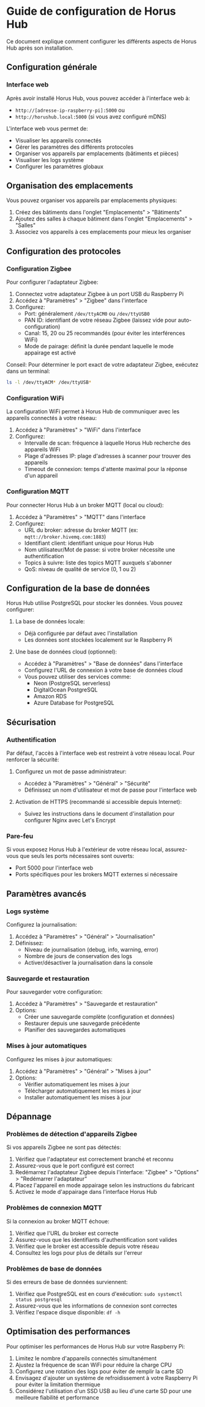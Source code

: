 # Guide de configuration de Horus Hub

Ce document explique comment configurer les différents aspects de Horus Hub après son installation.

## Configuration générale

### Interface web

Après avoir installé Horus Hub, vous pouvez accéder à l'interface web à:
- `http://[adresse-ip-raspberry-pi]:5000` ou 
- `http://horushub.local:5000` (si vous avez configuré mDNS)

L'interface web vous permet de:
- Visualiser les appareils connectés
- Gérer les paramètres des différents protocoles
- Organiser vos appareils par emplacements (bâtiments et pièces)
- Visualiser les logs système
- Configurer les paramètres globaux

## Organisation des emplacements

Vous pouvez organiser vos appareils par emplacements physiques:

1. Créez des bâtiments dans l'onglet "Emplacements" > "Bâtiments"
2. Ajoutez des salles à chaque bâtiment dans l'onglet "Emplacements" > "Salles"
3. Associez vos appareils à ces emplacements pour mieux les organiser

## Configuration des protocoles

### Configuration Zigbee

Pour configurer l'adaptateur Zigbee:

1. Connectez votre adaptateur Zigbee à un port USB du Raspberry Pi
2. Accédez à "Paramètres" > "Zigbee" dans l'interface
3. Configurez:
   - Port: généralement `/dev/ttyACM0` ou `/dev/ttyUSB0`
   - PAN ID: identifiant de votre réseau Zigbee (laissez vide pour auto-configuration)
   - Canal: 15, 20 ou 25 recommandés (pour éviter les interférences WiFi)
   - Mode de pairage: définit la durée pendant laquelle le mode appairage est activé

Conseil: Pour déterminer le port exact de votre adaptateur Zigbee, exécutez dans un terminal:
```bash
ls -l /dev/ttyACM* /dev/ttyUSB*
```

### Configuration WiFi

La configuration WiFi permet à Horus Hub de communiquer avec les appareils connectés à votre réseau:

1. Accédez à "Paramètres" > "WiFi" dans l'interface
2. Configurez:
   - Intervalle de scan: fréquence à laquelle Horus Hub recherche des appareils WiFi
   - Plage d'adresses IP: plage d'adresses à scanner pour trouver des appareils
   - Timeout de connexion: temps d'attente maximal pour la réponse d'un appareil

### Configuration MQTT

Pour connecter Horus Hub à un broker MQTT (local ou cloud):

1. Accédez à "Paramètres" > "MQTT" dans l'interface
2. Configurez:
   - URL du broker: adresse du broker MQTT (ex: `mqtt://broker.hivemq.com:1883`)
   - Identifiant client: identifiant unique pour Horus Hub
   - Nom utilisateur/Mot de passe: si votre broker nécessite une authentification
   - Topics à suivre: liste des topics MQTT auxquels s'abonner
   - QoS: niveau de qualité de service (0, 1 ou 2)

## Configuration de la base de données

Horus Hub utilise PostgreSQL pour stocker les données. Vous pouvez configurer:

1. La base de données locale:
   - Déjà configurée par défaut avec l'installation
   - Les données sont stockées localement sur le Raspberry Pi

2. Une base de données cloud (optionnel):
   - Accédez à "Paramètres" > "Base de données" dans l'interface
   - Configurez l'URL de connexion à votre base de données cloud
   - Vous pouvez utiliser des services comme:
     - Neon (PostgreSQL serverless)
     - DigitalOcean PostgreSQL
     - Amazon RDS
     - Azure Database for PostgreSQL

## Sécurisation

### Authentification

Par défaut, l'accès à l'interface web est restreint à votre réseau local. Pour renforcer la sécurité:

1. Configurez un mot de passe administrateur:
   - Accédez à "Paramètres" > "Général" > "Sécurité"
   - Définissez un nom d'utilisateur et mot de passe pour l'interface web

2. Activation de HTTPS (recommandé si accessible depuis Internet):
   - Suivez les instructions dans le document d'installation pour configurer Nginx avec Let's Encrypt

### Pare-feu

Si vous exposez Horus Hub à l'extérieur de votre réseau local, assurez-vous que seuls les ports nécessaires sont ouverts:

- Port 5000 pour l'interface web
- Ports spécifiques pour les brokers MQTT externes si nécessaire

## Paramètres avancés

### Logs système

Configurez la journalisation:

1. Accédez à "Paramètres" > "Général" > "Journalisation"
2. Définissez:
   - Niveau de journalisation (debug, info, warning, error)
   - Nombre de jours de conservation des logs
   - Activer/désactiver la journalisation dans la console

### Sauvegarde et restauration

Pour sauvegarder votre configuration:

1. Accédez à "Paramètres" > "Sauvegarde et restauration"
2. Options:
   - Créer une sauvegarde complète (configuration et données)
   - Restaurer depuis une sauvegarde précédente
   - Planifier des sauvegardes automatiques

### Mises à jour automatiques

Configurez les mises à jour automatiques:

1. Accédez à "Paramètres" > "Général" > "Mises à jour"
2. Options:
   - Vérifier automatiquement les mises à jour
   - Télécharger automatiquement les mises à jour
   - Installer automatiquement les mises à jour

## Dépannage

### Problèmes de détection d'appareils Zigbee

Si vos appareils Zigbee ne sont pas détectés:

1. Vérifiez que l'adaptateur est correctement branché et reconnu
2. Assurez-vous que le port configuré est correct
3. Redémarrez l'adaptateur Zigbee depuis l'interface: "Zigbee" > "Options" > "Redémarrer l'adaptateur"
4. Placez l'appareil en mode appairage selon les instructions du fabricant
5. Activez le mode d'appairage dans l'interface Horus Hub

### Problèmes de connexion MQTT

Si la connexion au broker MQTT échoue:

1. Vérifiez que l'URL du broker est correcte
2. Assurez-vous que les identifiants d'authentification sont valides
3. Vérifiez que le broker est accessible depuis votre réseau
4. Consultez les logs pour plus de détails sur l'erreur

### Problèmes de base de données

Si des erreurs de base de données surviennent:

1. Vérifiez que PostgreSQL est en cours d'exécution: `sudo systemctl status postgresql`
2. Assurez-vous que les informations de connexion sont correctes
3. Vérifiez l'espace disque disponible: `df -h`

## Optimisation des performances

Pour optimiser les performances de Horus Hub sur votre Raspberry Pi:

1. Limitez le nombre d'appareils connectés simultanément
2. Ajustez la fréquence de scan WiFi pour réduire la charge CPU
3. Configurez une rotation des logs pour éviter de remplir la carte SD
4. Envisagez d'ajouter un système de refroidissement à votre Raspberry Pi pour éviter la limitation thermique
5. Considérez l'utilisation d'un SSD USB au lieu d'une carte SD pour une meilleure fiabilité et performance